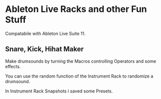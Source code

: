 # Ableton Live Racks and other Fun Stuff

Compatabile with Ableton Live Suite 11.


## Snare, Kick, Hihat Maker

Make drumsounds by turning the Macros controlling Operators and some effects. 


You can use the random function of the Instrument Rack to randomize a drumsound.

In Instrument Rack Snapshots i saved some Presets. 